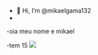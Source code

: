 - 👋 Hi, I’m @mikaelgama132
- 
-oia meu nome e mikael
 
-tem 15
![](https://media1.tenor.com/m/GA-xYsUZWHAAAAAC/minions.gif)
